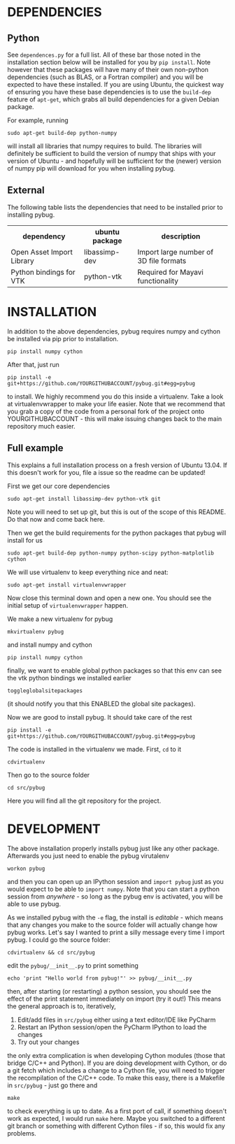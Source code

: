 DEPENDENCIES
============

Python
------

See `dependences.py` for a full list. All of these bar those noted in the
installation section below will be installed for you by `pip install`.
Note however that these packages will have many of their own non-python
dependencies (such as BLAS, or a Fortran compiler) and you will be expected
to have these installed. If you are using Ubuntu, the quickest way of ensuring
you have these base dependencies is to use the `build-dep` feature of
`apt-get`, which grabs all build dependencies for a given Debian package.

For example, running

    sudo apt-get build-dep python-numpy

will install all libraries that numpy requires to build. The libraries will
definitely be sufficient to build the version of numpy that ships with your
version of Ubuntu - and hopefully will be sufficient for the (newer) version
of numpy pip will download for you when installing pybug.

External
--------

The following table lists the dependencies that need to be installed prior to
installing pybug.

<table>
  <tr>
    <th>dependency</th><th>ubuntu package</th><th>description</th>
  </tr>
  <tr>
    <td>Open Asset Import Library</td>
    <td>libassimp-dev</td>
    <td>Import large number of 3D file formats</td>
  </tr>
  <tr>
    <td>Python bindings for VTK</td>
    <td>python-vtk</td>
    <td>Required for Mayavi functionality</td>
  </tr>
</table>

INSTALLATION
============

In addition to the above dependencies, pybug requires numpy and cython be
installed via pip prior to installation.

    pip install numpy cython

After that, just run

    pip install -e git+https://github.com/YOURGITHUBACCOUNT/pybug.git#egg=pybug

to install. We highly recommend you do this inside a virtualenv. Take a look
at virtualenvwrapper to make your life easier. Note that we recommend that you
grab a copy of the code from a personal fork of the project onto
YOURGITHUBACCOUNT - this will make issuing changes back to the main repository
much easier.

Full example
------------

This explains a full installation process on a fresh version of Ubuntu 13.04.
If this doesn't work for you, file a issue so the readme can be updated!

First we get our core dependencies

    sudo apt-get install libassimp-dev python-vtk git

Note you will need to set up git, but this is out of the scope of this README.
Do that now and come back here.

Then we get the build requirements for the python packages that pybug will
install for us

    sudo apt-get build-dep python-numpy python-scipy python-matplotlib cython

We will use virtualenv to keep everything nice and neat:

    sudo apt-get install virtualenvwrapper

Now close this terminal down and open a new one. You should see the initial
setup of `virtualenvwrapper` happen.

We make a new virtualenv for pybug

    mkvirtualenv pybug

and install numpy and cython

    pip install numpy cython

finally, we want to enable global python packages so that this env can see
the vtk python bindings we installed earlier

    toggleglobalsitepackages

(it should notify you that this ENABLED the global site packages).

Now we are good to install pybug. It should take care of the rest

    pip install -e git+https://github.com/YOURGITHUBACCOUNT/pybug.git#egg=pybug

The code is installed in the virtualenv we made. First, `cd` to it

    cdvirtualenv

Then go to the source folder

    cd src/pybug

Here you will find all the git repository for the project.

DEVELOPMENT
===========

The above installation properly installs pybug just like any other package.
Afterwards you just need to enable the pybug virutalenv

    workon pybug

and then you can open up an IPython session and `import pybug` just as you
would expect to be able to `import numpy`. Note that you can start a python
session from _anywhere_ - so long as the pybug env is activated, you will
be able to use pybug.

As we installed pybug with the `-e` flag, the install is _editable_ - which
means that any changes you make to the source folder will actually change how
pybug works. Let's say I wanted to print a silly message every time I import
pybug. I could go the source folder:

    cdvirtualenv && cd src/pybug

edit the `pybug/__init__.py` to print something

    echo 'print "Hello world from pybug!"' >> pybug/__init__.py


then, after starting (or restarting) a python session, you should see the
effect of the print statement immediately on import (try it out!) This means
the general approach is to, iteratively,

1. Edit/add files in `src/pybug` either using a text editor/IDE like PyCharm
2. Restart an IPython session/open the PyCharm IPython to load the changes
3. Try out your changes

the only extra complication is when developing Cython modules (those that
bridge C/C++ and Python). If you are doing development with Cython, or
do a git fetch which includes a change to a Cython file, you will need to
trigger the recompilation of the C/C++ code. To make this easy, there is a
Makefile in `src/pybug` - just go there and

    make

to check everything is up to date. As a first port of call, if something
doesn't work as expected, I would run `make` here. Maybe you switched to a
different git branch or something with different Cython files - if so, this
would fix any problems.

